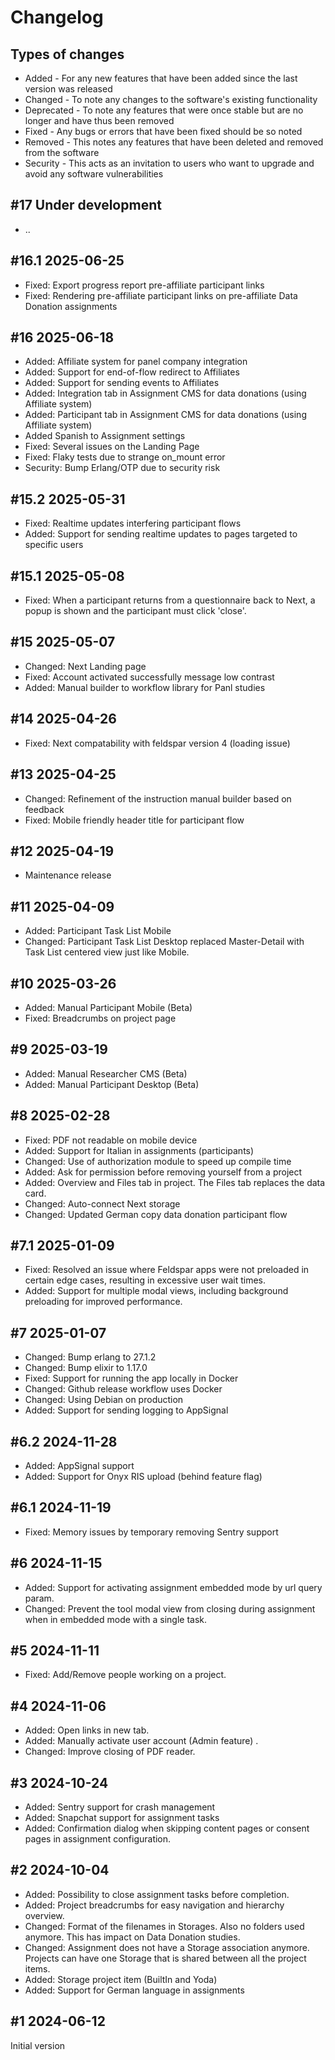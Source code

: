 # Changelog

## Types of changes

* Added - For any new features that have been added since the last version was released
* Changed - To note any changes to the software's existing functionality
* Deprecated - To note any features that were once stable but are no longer and have thus been removed
* Fixed - Any bugs or errors that have been fixed should be so noted
* Removed - This notes any features that have been deleted and removed from the software
* Security - This acts as an invitation to users who want to upgrade and avoid any software vulnerabilities


## \#17 Under development
* ..

## \#16.1 2025-06-25
* Fixed: Export progress report pre-affiliate participant links
* Fixed: Rendering pre-affiliate participant links on pre-affiliate Data Donation assignments

## \#16 2025-06-18
* Added: Affiliate system for panel company integration
* Added: Support for end-of-flow redirect to Affiliates
* Added: Support for sending events to Affiliates
* Added: Integration tab in Assignment CMS for data donations (using Affiliate system)
* Added: Participant tab in Assignment CMS for data donations (using Affiliate system)
* Added Spanish to Assignment settings
* Fixed: Several issues on the Landing Page
* Fixed: Flaky tests due to strange on_mount error
* Security: Bump Erlang/OTP due to security risk

## \#15.2 2025-05-31
* Fixed: Realtime updates interfering participant flows
* Added: Support for sending realtime updates to pages targeted to specific users

## \#15.1 2025-05-08
* Fixed: When a participant returns from a questionnaire back to Next, a popup is shown and the participant must click  'close'.

## \#15 2025-05-07
* Changed: Next Landing page
* Fixed: Account activated successfully message low contrast
* Added: Manual builder to workflow library for Panl studies

## \#14 2025-04-26
* Fixed: Next compatability with feldspar version 4 (loading issue)

## \#13 2025-04-25
* Changed: Refinement of the instruction manual builder based on feedback
* Fixed: Mobile friendly header title for participant flow

## \#12 2025-04-19
* Maintenance release

## \#11 2025-04-09

* Added: Participant Task List Mobile
* Changed: Participant Task List Desktop replaced Master-Detail with Task List centered view just like Mobile.

## \#10 2025-03-26

* Added: Manual Participant Mobile (Beta)
* Fixed: Breadcrumbs on project page

## \#9 2025-03-19

* Added: Manual Researcher CMS (Beta)
* Added: Manual Participant Desktop (Beta)

## \#8 2025-02-28

* Fixed: PDF not readable on mobile device
* Added: Support for Italian in assignments (participants)
* Changed: Use of authorization module to speed up compile time
* Added: Ask for permission before removing yourself from a project
* Added: Overview and Files tab in project. The Files tab replaces the data card.
* Changed: Auto-connect Next storage
* Changed: Updated German copy data donation participant flow

## \#7.1 2025-01-09

* Fixed: Resolved an issue where Feldspar apps were not preloaded in certain edge cases, resulting in excessive user wait times.
* Added: Support for multiple modal views, including background preloading for improved performance.

## \#7 2025-01-07

* Changed: Bump erlang to 27.1.2
* Changed: Bump elixir to 1.17.0
* Fixed: Support for running the app locally in Docker
* Changed: Github release workflow uses Docker
* Changed: Using Debian on production
* Added: Support for sending logging to AppSignal

## \#6.2 2024-11-28

* Added: AppSignal support
* Added: Support for Onyx RIS upload (behind feature flag)

## \#6.1 2024-11-19

* Fixed: Memory issues by temporary removing Sentry support

## \#6 2024-11-15

* Added: Support for activating assignment embedded mode by url query param.
* Changed: Prevent the tool modal view from closing during assignment when in embedded mode with a single task.

## \#5 2024-11-11

* Fixed: Add/Remove people working on a project.

## \#4 2024-11-06

* Added: Open links in new tab.
* Added: Manually activate user account (Admin feature)  .
* Changed: Improve closing of PDF reader.

## \#3 2024-10-24

* Added: Sentry support for crash management
* Added: Snapchat support for assignment tasks
* Added: Confirmation dialog when skipping content pages or consent pages in assignment configuration.

## \#2 2024-10-04

* Added: Possibility to close assignment tasks before completion.
* Added: Project breadcrumbs for easy navigation and hierarchy overview.
* Changed: Format of the filenames in Storages. Also no folders used anymore. This has impact on Data Donation studies.
* Changed: Assignment does not have a Storage association anymore. Projects can have one Storage that is shared between all the project items.
* Added: Storage project item (BuiltIn and Yoda)
* Added: Support for German language in assignments

## \#1 2024-06-12

Initial version

